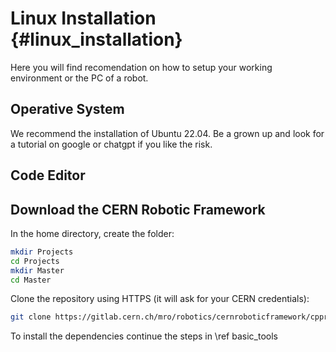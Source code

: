 # Linux Installation {#linux_installation}

Here you will find recomendation on how to setup your working environment or the PC of a robot.

## Operative System

We recommend the installation of Ubuntu 22.04. Be a grown up and look for a tutorial on google or chatgpt if you like the risk.

## Code Editor

## Download the CERN Robotic Framework

In the home directory, create the folder:

````bash
mkdir Projects
cd Projects
mkdir Master
cd Master
````

Clone the repository using HTTPS (it will ask for your CERN credentials):

````bash
git clone https://gitlab.cern.ch/mro/robotics/cernroboticframework/cpproboticframework.git
````

To install the dependencies continue the steps in \ref basic_tools
